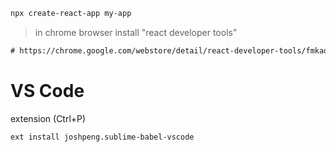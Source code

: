```txt
npx create-react-app my-app
```


> in chrome browser install "react developer tools"
```txt
# https://chrome.google.com/webstore/detail/react-developer-tools/fmkadmapgofadopljbjfkapdkoienihi?hl=en
```

# VS Code
extension (Ctrl+P)
```
ext install joshpeng.sublime-babel-vscode
```
